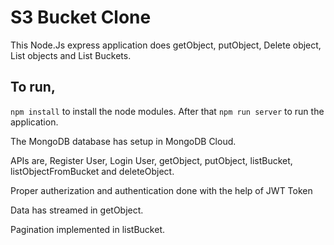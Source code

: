 # S3 Bucket Clone

This Node.Js express application does getObject, putObject, Delete object, List objects and List Buckets.

## To run,

`npm install` to install the node modules. After that `npm run server` to run the application.

The MongoDB database has setup in MongoDB Cloud.

APIs are,
Register User, Login User, getObject, putObject, listBucket, listObjectFromBucket and deleteObject.

Proper autherization and authentication done with the help of JWT Token

Data has streamed in getObject.

Pagination implemented in listBucket.
